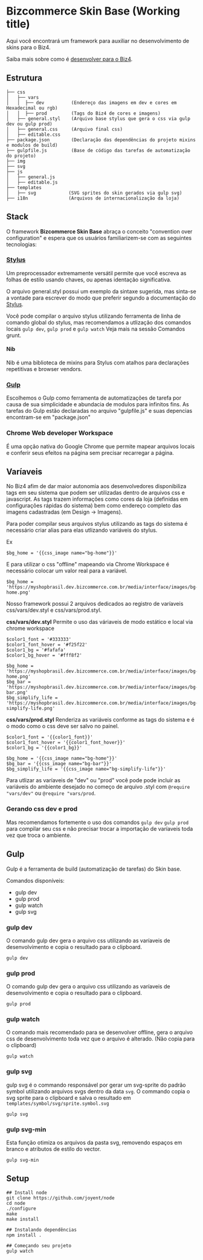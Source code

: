 # Bizcommerce Skin Base (Working title)
Aqui você encontrará um framework para auxiliar no desenvolvimento de skins para o Biz4.

Saiba mais sobre como é [desenvolver para o Biz4](http://biz4treinamento.dev.bizcommerce.com.br).

## Estrutura
```
├── css
│   ├── vars
│   │  ├── dev          (Endereço das imagens em dev e cores em Hexadecimal ou rgb)
│   │  ├── prod         (Tags do Biz4 de cores e imagens)
│   ├── general.styl    (Arquivo base stylus que gera o css via gulp dev ou gulp prod)
│   ├── general.css     (Arquivo final css)
│   ├── editable.css    
├── package.json        (Declaração das dependências do projeto mixins e modulos de build)
├── gulpfile.js         (Base de código das tarefas de automatização do projeto)
├── img
├── svg
├── js
│   ├── general.js
│   ├── editable.js
├── templates
│   ├── svg            (SVG sprites do skin gerados via gulp svg)
├── i18n               (Arquivos de internacionalização da loja)
```

## Stack
O framework **Bizcommerce Skin Base** abraça o conceito "convention over configuration" e espera que os usuários familiarizem-se com as seguintes tecnologias:

### [Stylus](https://learnboost.github.io/stylus/)

Um preprocessador extremamente versátil permite que você escreva as folhas de estilo usando chaves, ou apenas identação significativa.

O arquivo general.styl possui um exemplo da sintaxe sugerida, mas sinta-se a vontade para escrever do modo que preferir segundo a documentação do [Stylus](https://learnboost.github.io/stylus/).

Você pode compilar o arquivo stylus utilizando ferramenta de linha de comando global do stylus, mas recomendamos a utlização dos comandos locais ```gulp dev```, ```gulp prod``` e ```gulp watch``` Veja mais na sessão Comandos grunt.

#### Nib
Nib é uma biblioteca de mixins para Stylus com atalhos para declarações repetitivas e browser vendors.

### [Gulp](http://gulpjs.com/)
Escolhemos o Gulp como ferramenta de automatizações de tarefa por causa de sua simplicidade e abundacia de modulos para infinitos fins.
As tarefas do Gulp estão declaradas no arquivo "gulpfile.js" e suas depencias encontram-se em "package.json"

### Chrome Web developer Workspace
É uma opção nativa do Google Chrome que permite mapear arquivos locais e conferir seus efeitos na página sem precisar recarregar a página.


## Varíaveis
No Biz4 afim de dar maior autonomia aos desenvolvedores disponibiliza tags em seu sistema que podem ser utilizadas dentro de arquivos css e javascript.
As tags trazem informações como cores da loja (definidas em configurações rápidas do sistema) bem como endereço completo das imagens cadastradas (em Design -> Imagens).

Para poder compilar seus arquivos stylus utilizando as tags do sistema é necessário criar alias para elas utlizando variáveis do stylus.

Ex
```
$bg_home = '{{css_image name="bg-home"}}'
```
E para utilizar o css "offline" mapeando via Chrome Workspace é necessário colocar um valor real para a variável.
```
$bg_home = 'https://myshopbrasil.dev.bizcommerce.com.br/media/interface/images/bg-home.png'
```

Nosso framework possui 2 arquivos dedicados ao registro de varíaveis css/vars/dev.styl e css/vars/prod.styl.

**css/vars/dev.styl**
Permite o uso das váriaveis de modo estático e local via chrome workspace

```
$color1_font = '#333333'
$color1_font_hover = '#f25f22'
$color1_bg = '#fafafa'
$color1_bg_hover = '#fff8f2'

$bg_home = 'https://myshopbrasil.dev.bizcommerce.com.br/media/interface/images/bg-home.png'
$bg_bar = 'https://myshopbrasil.dev.bizcommerce.com.br/media/interface/images/bg-bar.png'
$bg_simplify_life = 'https://myshopbrasil.dev.bizcommerce.com.br/media/interface/images/bg-simplify-life.png'
```

**css/vars/prod.styl**
Renderiza as variáveis conforme as tags do sistema e é o modo como o css deve ser salvo no painel.
```
$color1_font = '{{color1_font}}'
$color1_font_hover = '{{color1_font_hover}}'
$color1_bg = '{{color1_bg}}'

$bg_home = '{{css_image name="bg-home"}}'
$bg_bar = '{{css_image name="bg-bar"}}'
$bg_simplify_life = '{{css_image name="bg-simplify-life"}}'
```

Para utlizar as varíaveis de "dev" ou "prod" você pode pode incluir as variáveis do ambiente desejado no começo de arquivo .styl com ```@require "vars/dev"``` ou ```@require "vars/prod```.

### Gerando css dev e prod
Mas recomendamos fortemente o uso dos comandos ```gulp dev``` ```gulp prod``` para compilar seu css e não precisar trocar a importação de varíaveis toda vez que troca o ambiente.

## Gulp
Gulp é a ferramenta de build (automatização de tarefas) do Skin base.

Comandos disponíveis:

* gulp dev
* gulp prod
* gulp watch
* gulp svg

### gulp dev
O comando gulp dev gera o arquivo css utilizando as varíaveis de desenvolvimento e copia o resultado para o clipboard.
```shell
gulp dev
```

### gulp prod
O comando gulp dev gera o arquivo css utilizando as varíaveis de desenvolvimento e copia o resultado para o clipboard.
```shell
gulp prod
```

### gulp watch
O comando mais recomendado para se desenvolver offline, gera o arquivo css de desenvolvimento toda vez que o arquivo é alterado. (Não copia para o clipboard)
```shell
gulp watch
```

### gulp svg
gulp svg é o commando responsável por gerar um svg-sprite do padrão symbol utilizando arquivos svgs dentro da data ```svg```.
O commando copia o svg sprite para o clipboard e salva o resultado em ```templates/symbol/svg/sprite.symbol.svg```

```shell
gulp svg
```

### gulp svg-min
Esta função otimiza os arquivos da pasta svg, removendo espaços em branco e atributos de estilo do vector.

```shell
gulp svg-min
```

## Setup
```shell
## Install node
git clone https://github.com/joyent/node
cd node
./configure
make
make install

## Instalando dependências
npm install .

## Começando seu projeto
gulp watch
```
